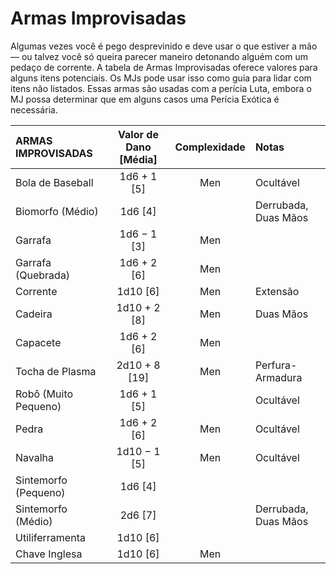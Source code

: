 # Armas Improvisadas

Algumas vezes você é pego desprevinido e deve usar o que estiver a mão — ou talvez você só queira parecer maneiro detonando alguém com um pedaço de corrente. A tabela de Armas Improvisadas oferece valores para alguns itens potenciais. Os MJs pode usar isso como guia para lidar com itens não listados. Essas armas são usadas com a perícia Luta, embora o MJ possa determinar que em alguns casos uma Perícia Exótica é necessária.

<!--sort-->

| ARMAS IMPROVISADAS   | Valor de Dano \[Média\] | Complexidade | Notas                |
|:-------------------- |:-------------------------:|:------------:|:-------------------- |
| Bola de Baseball     |      1d6 + 1 \[5\]      |     Men      | Ocultável            |
| Biomorfo (Médio)     |        1d6 \[4\]        |              | Derrubada, Duas Mãos |
| Garrafa              |      1d6 − 1 \[3\]      |     Men      |                      |
| Garrafa (Quebrada)   |      1d6 + 2 \[6\]      |     Men      |                      |
| Corrente             |       1d10 \[6\]        |     Men      | Extensão             |
| Cadeira              |     1d10 + 2 \[8\]      |     Men      | Duas Mãos            |
| Capacete             |      1d6 + 2 \[6\]      |     Men      |                      |
| Tocha de Plasma      |     2d10 + 8 \[19\]     |     Men      | Perfura-Armadura     |
| Robô (Muito Pequeno) |      1d6 + 1 \[5\]      |              | Ocultável            |
| Pedra                |      1d6 + 2 \[6\]      |     Men      | Ocultável            |
| Navalha              |     1d10 − 1 \[5\]      |     Men      | Ocultável            |
| Sintemorfo (Pequeno) |        1d6 \[4\]        |              |                      |
| Sintemorfo (Médio)   |        2d6 \[7\]        |              | Derrubada, Duas Mãos |
| Utiliferramenta      |       1d10 \[6\]        |              |                      |
| Chave Inglesa        |       1d10 \[6\]        |     Men      |                      |
